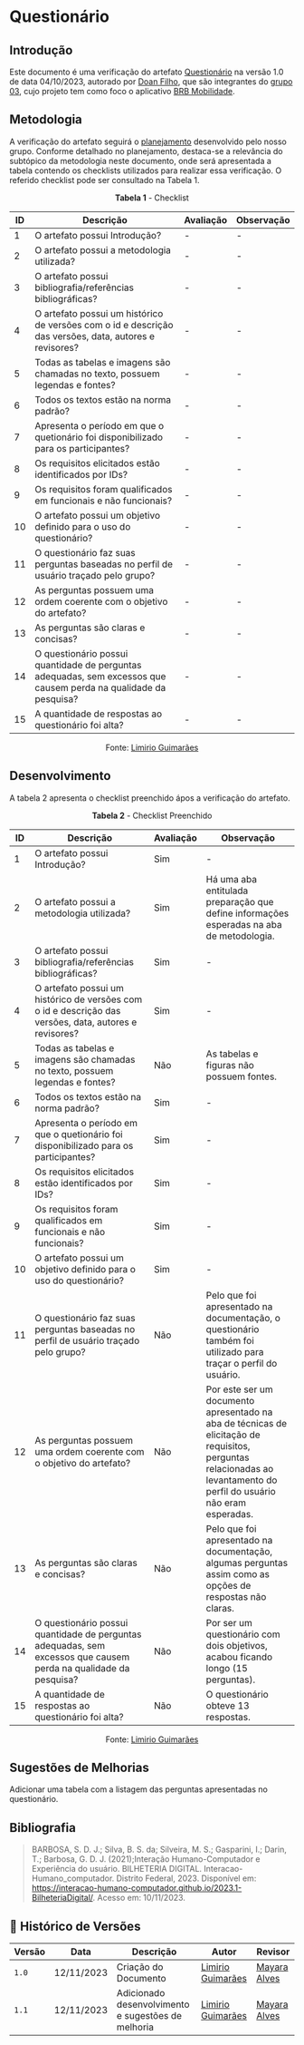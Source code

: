 # Questionário
 
## Introdução

Este documento é uma verificação do artefato [Questionário](https://requisitos-de-software.github.io/2023.2-BRBMobilidade/Elicitação/Técnicas/Questionario/) na versão 1.0 de data 04/10/2023, autorado por [Doan Filho](https://github.com/FilhoDoan), que são integrantes do [grupo 03](https://requisitos-de-software.github.io/2023.2-BRBMobilidade/), cujo projeto tem como foco o aplicativo [BRB Mobilidade](https://play.google.com/store/apps/details?id=br.com.brb.mobilidade&hl=pt_BR&gl=US&pli=1).

## Metodologia 

A verificação do artefato seguirá o [planejamento](https://requisitos-de-software.github.io/2023.2-Carteira_Digital_de_Transito/verificacao/planejamendoDaVerificacao/) desenvolvido pelo nosso grupo. Conforme detalhado no planejamento, destaca-se a relevância do subtópico da metodologia neste documento, onde será apresentada a tabela contendo os checklists utilizados para realizar essa verificação. O referido checklist pode ser consultado na Tabela 1.

<center>

**Tabela 1** - Checklist

| ID | Descrição                                                                                                                      | Avaliação  | Observação                                                             |
|----|--------------------------------------------------------------------------------------------------------------------------------|------------|------------------------------------------------------------------------|
| 1  | O artefato possui Introdução?                                                                                                  | -          | -                                                                      |
| 2  | O artefato possui a metodologia utilizada?                                                                    		      | -          | -                                                                      |
| 3  | O artefato possui bibliografia/referências bibliográficas?                                                                     | -          | -                                                                      |
| 4  | O artefato possui um histórico de versões com o id e descrição das versões, data, autores e revisores?                         | -          | -                                                                      |
| 5  | Todas as tabelas e imagens são chamadas no texto, possuem legendas e fontes?                                                   | -          | -                                                                      |
| 6  | Todos os textos estão na norma padrão?                                       						      | -          | -                                                                      |
| 7  | Apresenta o período em que o quetionário foi disponibilizado para os participantes?       				      | -          | -                                                                      |
| 8  | Os requisitos elicitados estão identificados por IDs?	                                                                      | -          | -                                                                      |
| 9  | Os requisitos foram qualificados em funcionais e não funcionais?	                                                              | -          | -                                                                      |
| 10  | O artefato possui um objetivo definido para o uso do questionário?						              | -          | -  								    |
| 11  | O questionário faz suas perguntas baseadas no perfil de usuário traçado pelo grupo?		                              | -          | -  								    |
| 12  | As perguntas possuem uma ordem coerente com o objetivo do artefato?				                              | -          | -  								    |
| 13  | As perguntas são claras e concisas?								                              | -          | -  								    |
| 14  | O questionário possui quantidade de perguntas adequadas, sem excessos que causem perda na qualidade da pesquisa?	      | -          | -  								    |
| 15  | A quantidade de respostas ao questionário foi alta?			      			                              | -          | -  								    |

Fonte: [Limirio Guimarães](https://github.com/LimirioGuimaraes)

</center>


## Desenvolvimento 

A tabela 2 apresenta o checklist preenchido ápos a verificação do artefato.

<center>

**Tabela 2** - Checklist Preenchido

| ID | Descrição                                                                                                                      | Avaliação  | Observação                                                             |
|----|--------------------------------------------------------------------------------------------------------------------------------|------------|------------------------------------------------------------------------|
| 1  | O artefato possui Introdução?                                                                                                  | Sim          | -                                                                      |
| 2  | O artefato possui a metodologia utilizada?                                                                    		      | Sim          | Há uma aba entitulada preparação que define informações esperadas na aba de metodologia.|
| 3  | O artefato possui bibliografia/referências bibliográficas?                                                                     | Sim          | -                                                                      |
| 4  | O artefato possui um histórico de versões com o id e descrição das versões, data, autores e revisores?                         | Sim          | -                                                                      |
| 5  | Todas as tabelas e imagens são chamadas no texto, possuem legendas e fontes?                                                   | Não          | As tabelas e figuras não possuem fontes.|
| 6  | Todos os textos estão na norma padrão?                                       						      | Sim          | -                                                                      |
| 7  | Apresenta o período em que o quetionário foi disponibilizado para os participantes?       				      | Sim          | -                                                                      |
| 8  | Os requisitos elicitados estão identificados por IDs?	                                                                      | Sim          | -                                                                      |
| 9  | Os requisitos foram qualificados em funcionais e não funcionais?	                                                              | Sim          | -                                                                      |
| 10  | O artefato possui um objetivo definido para o uso do questionário?						              | Sim          | -  								    |
| 11  | O questionário faz suas perguntas baseadas no perfil de usuário traçado pelo grupo?		                              | Não	     | Pelo que foi apresentado na documentação, o questionário também foi utilizado para traçar o perfil do usuário. |
| 12  | As perguntas possuem uma ordem coerente com o objetivo do artefato?				                              | Não          | Por este ser um documento apresentado na aba de técnicas de elicitação de requisitos, perguntas relacionadas ao levantamento do perfil do usuário não eram esperadas. |
| 13  | As perguntas são claras e concisas?								                              | Não          | Pelo que foi apresentado na documentação, algumas perguntas assim como as opções de respostas não claras.|
| 14  | O questionário possui quantidade de perguntas adequadas, sem excessos que causem perda na qualidade da pesquisa?	      | Não          | Por ser um questionário com dois objetivos, acabou ficando longo (15 perguntas). |
| 15  | A quantidade de respostas ao questionário foi alta?			      			                              | Não          | O questionário obteve 13 respostas.|

Fonte: [Limirio Guimarães](https://github.com/LimirioGuimaraes)

</center>


## Sugestões de Melhorias
Adicionar uma tabela com a listagem das perguntas apresentadas no questionário.

## Bibliografia

> BARBOSA, S. D. J.; Silva, B. S. da; Silveira, M. S.; Gasparini, I.; Darin, T.; Barbosa, G. D. J. (2021);Interação Humano-Computador e Experiência do usuário.
> BILHETERIA DIGITAL. Interacao-Humano_computador. Distrito Federal, 2023. Disponível em: <https://interacao-humano-computador.github.io/2023.1-BilheteriaDigital/>. Acesso em: 10/11/2023.<br>

## 📑 Histórico de Versões

| Versão | Data       | Descrição                                       | Autor                                          | Revisor                                      |
| ------ | ---------- | ----------------------------------------------- | -----------------------------------------------| ---------------------------------------------|
| `1.0`  | 12/11/2023 | Criação do Documento | [Limirio Guimarães](https://github.com/LimirioGuimaraes) |  [Mayara Alves](https://github.com/Mayara-tech) |
| `1.1`  | 12/11/2023 | Adicionado desenvolvimento e sugestões de melhoria | [Limirio Guimarães](https://github.com/LimirioGuimaraes) | [Mayara Alves](https://github.com/Mayara-tech)  |

